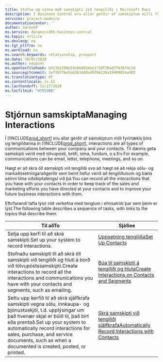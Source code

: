 ```yaml
---
title: Stofna og vinna með samskipti við tengiliði | Microsoft Docs
description: Í Business Central eru allar gerðir af samskiptum milli fyrirtækis þíns og tengiliðanna. Til dæmis geta samskipti verið með tölvupósti, bréfi, síma, fundum, o.s.frv.
services: project-madeira
documentationcenter: ''
author: SorenGP
ms.service: dynamics365-business-central
ms.topic: article
ms.devlang: na
ms.tgt_pltfrm: na
ms.workload: na
ms.search.keywords: relationship, prospect
ms.date: 10/01/2020
ms.author: edupont
ms.openlocfilehash: 6d11b1298e55eb6d034ee173df70ad77478f4c1d
ms.sourcegitcommit: 2e7307fbe1eb3b34d0ad9356226a19409054a402
ms.translationtype: HT
ms.contentlocale: is-IS
ms.lasthandoff: 12/17/2020
ms.locfileid: "4755368"
---
```

# <a name="managing-interactions"></a><span data-ttu-id="bc4cf-104">Stjórnun samskipta</span><span class="sxs-lookup"><span data-stu-id="bc4cf-104">Managing Interactions</span></span>
<span data-ttu-id="bc4cf-105">Í [!INCLUDE[prod_short](includes/prod_short.md)] eru allar gerðir af samskiptum milli fyrirtækis þíns og tengiliðanna.</span><span class="sxs-lookup"><span data-stu-id="bc4cf-105">In [!INCLUDE[prod_short](includes/prod_short.md)], interactions are all types of communications between your company and your contacts.</span></span> <span data-ttu-id="bc4cf-106">Til dæmis geta samskipti verið með tölvupósti, bréfi, síma, fundum, o.s.frv.</span><span class="sxs-lookup"><span data-stu-id="bc4cf-106">For example, communications can be email, letter, telephone, meetings, and so on.</span></span>

<span data-ttu-id="bc4cf-107">Hægt er að skrá öll samskipti við tengiliði svo að hægt sé að rekja sölu- og markaðssetningaraðgerðir sem beint hefur verið að tengiliðunum og bæta seinni tíma viðskiptatengsl við þá.</span><span class="sxs-lookup"><span data-stu-id="bc4cf-107">You can record all the interactions that you have with your contacts in order to keep track of the sales and marketing efforts you have directed at your contacts and to improve your future business interactions with them.</span></span>

<span data-ttu-id="bc4cf-108">Eftirfarandi tafla lýsir röð verkefna með tenglum í efnisatriði þar sem þeim er lýst.</span><span class="sxs-lookup"><span data-stu-id="bc4cf-108">The following table describes a sequence of tasks, with links to the topics that describe them.</span></span>

| <span data-ttu-id="bc4cf-109">Til að</span><span class="sxs-lookup"><span data-stu-id="bc4cf-109">To</span></span> | <span data-ttu-id="bc4cf-110">Sjá</span><span class="sxs-lookup"><span data-stu-id="bc4cf-110">See</span></span> |
| --- | --- |
| <span data-ttu-id="bc4cf-111">Setja upp kerfi til að skrá samskipti.</span><span class="sxs-lookup"><span data-stu-id="bc4cf-111">Set up your system to record interactions.</span></span> |[<span data-ttu-id="bc4cf-112">Uppsetning tengiliða</span><span class="sxs-lookup"><span data-stu-id="bc4cf-112">Set Up Contacts</span></span>](marketing-setup-contacts.md) |
|<span data-ttu-id="bc4cf-113">Stofnaðu samskipti til að skrá öll samskipti við tengiliði og hluti á borð við tölvupóstssamskipti.</span><span class="sxs-lookup"><span data-stu-id="bc4cf-113">Create interactions to record all the interactions and communications you have with your contacts and segments, such as emailing.</span></span>|[<span data-ttu-id="bc4cf-114">Búa til samskipti á tengiliði og hluta</span><span class="sxs-lookup"><span data-stu-id="bc4cf-114">Create Interactions on Contacts and Segments</span></span>](marketing-how-create-interactions.md)|
|<span data-ttu-id="bc4cf-115">Settu upp kerfið til að skrá sjálfkrafa samskipti vegna sölu, innkaupa- og þjónustuskjöl, t.d. upplýsingar um það hvenær skjal er búið til, það birt eða prentað.</span><span class="sxs-lookup"><span data-stu-id="bc4cf-115">Set up your system to automatically record interactions for sales, purchase, and service documents, such as when a documented is created, posted, or printed.</span></span>|[<span data-ttu-id="bc4cf-116">Skrá samskipti við tengiliði sjálfkrafa</span><span class="sxs-lookup"><span data-stu-id="bc4cf-116">Automatically Record Interactions with Contacts</span></span>](marketing-auto-record-interactions.md)|
